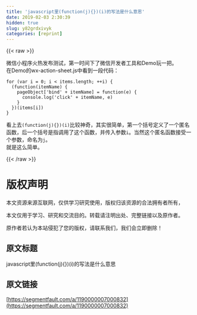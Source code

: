 ```yaml
---
title: 'javascript里(function(j){})(i)的写法是什么意思' 
date: 2019-02-03 2:30:39
hidden: true
slug: y82grdxivyk
categories: [reprint]
---
```


{{< raw >}}

                    
<p>微信小程序火热发布测试，第一时间下了微信开发者工具和Demo玩一把。<br>在Demo的wx-action-sheet.js中看到一段代码：</p>
<div class="widget-codetool" style="display:none;">
      <div class="widget-codetool--inner">
      <span class="selectCode code-tool" data-toggle="tooltip" data-placement="top" title="" data-original-title="全选"></span>
      <span type="button" class="copyCode code-tool" data-toggle="tooltip" data-placement="top" data-clipboard-text="for (var i = 0; i < items.length; ++i) {
  (function(itemName) {
    pageObject['bind' + itemName] = function(e) {
      console.log('click' + itemName, e)
    }
  })(items[i])
}" title="" data-original-title="复制"></span>
      <span type="button" class="saveToNote code-tool" data-toggle="tooltip" data-placement="top" title="" data-original-title="放进笔记"></span>
      </div>
      </div><pre class="hljs lisp"><code>for (<span class="hljs-name">var</span> i = <span class="hljs-number">0</span><span class="hljs-comment">; i &lt; items.length; ++i) {</span>
  (<span class="hljs-name">function</span>(<span class="hljs-name">itemName</span>) {
    pageObject['bind' + itemName] = function(<span class="hljs-name">e</span>) {
      console.log('click' + itemName, e)
    }
  })(<span class="hljs-name">items</span>[i])
}</code></pre>
<p>看上去<code>(function(j){})(i)</code>比较神奇，其实很简单，第一个括号定义了一个匿名函数，后一个括号是指调用了这个函数，并传入参数<code>i</code>。当然这个匿名函数接受一个参数，命名为<code>j</code>。<br>就是这么简单。</p>

                
{{< /raw >}}

# 版权声明
本文资源来源互联网，仅供学习研究使用，版权归该资源的合法拥有者所有，

本文仅用于学习、研究和交流目的。转载请注明出处、完整链接以及原作者。

原作者若认为本站侵犯了您的版权，请联系我们，我们会立即删除！

## 原文标题
javascript里(function(j){})(i)的写法是什么意思

## 原文链接
[https://segmentfault.com/a/1190000007000832](https://segmentfault.com/a/1190000007000832)

